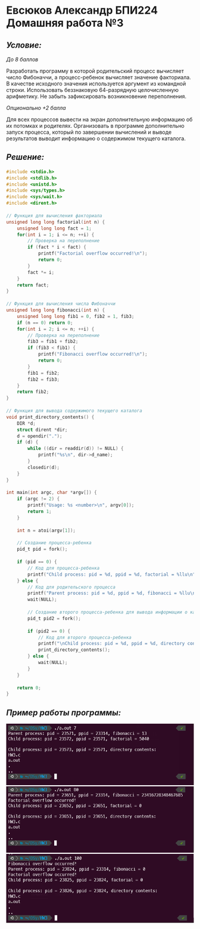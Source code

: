 # Евсюков Александр БПИ224 <br/> Домашняя работа №3
## _Условие:_
_До 8 баллов_

Разработать программу в которой родительский процесс вычисляет число Фибоначчи, а процесс-ребенок вычисляет значение факториала. В качестве исходного значения используется аргумент из командной строки. Использовать беззнаковую 64-разрядную целочисленную арифметику. Не забыть зафиксировать возникновение переполнения.

_Опционально +2 балла_

Для всех процессов вывести на экран дополнительную информацию об их потомках и родителях. Организовать в программе дополнительно запуск процесса, который по завершении вычислений и выводе результатов выводит информацию о содержимом текущего каталога.

## _Решение:_
``` c
#include <stdio.h>
#include <stdlib.h>
#include <unistd.h>
#include <sys/types.h>
#include <sys/wait.h>
#include <dirent.h>

// Функция для вычисления факториала
unsigned long long factorial(int n) {
    unsigned long long fact = 1;
    for(int i = 1; i <= n; ++i) {
        // Проверка на переполнение
        if (fact * i < fact) {
            printf("Factorial overflow occurred!\n");
            return 0;
        }
        fact *= i;
    }
    return fact;
}

// Функция для вычисления числа Фибоначчи
unsigned long long fibonacci(int n) {
    unsigned long long fib1 = 0, fib2 = 1, fib3;
    if (n == 0) return 0;
    for(int i = 2; i <= n; ++i) {
        // Проверка на переполнение
        fib3 = fib1 + fib2;
        if (fib3 < fib1) {
            printf("Fibonacci overflow occurred!\n");
            return 0;
        }
        fib1 = fib2;
        fib2 = fib3;
    }
    return fib2;
}

// Функция для вывода содержимого текущего каталога
void print_directory_contents() {
    DIR *d;
    struct dirent *dir;
    d = opendir(".");
    if (d) {
        while ((dir = readdir(d)) != NULL) {
            printf("%s\n", dir->d_name);
        }
        closedir(d);
    }
}

int main(int argc, char *argv[]) {
    if (argc != 2) {
        printf("Usage: %s <number>\n", argv[0]);
        return 1;
    }

    int n = atoi(argv[1]);

    // Создание процесса-ребенка
    pid_t pid = fork();

    if (pid == 0) {
        // Код для процесса-ребенка
        printf("Child process: pid = %d, ppid = %d, factorial = %llu\n", getpid(), getppid(), factorial(n));
    } else {
        // Код для родительского процесса
        printf("Parent process: pid = %d, ppid = %d, fibonacci = %llu\n", getpid(), getppid(), fibonacci(n));
        wait(NULL);

        // Создание второго процесса-ребенка для вывода информации о каталоге
        pid_t pid2 = fork();

        if (pid2 == 0) {
            // Код для второго процесса-ребенка
            printf("\nChild process: pid = %d, ppid = %d, directory contents:\n", getpid(), getppid());
            print_directory_contents();
        } else {
            wait(NULL);
        }
    }

    return 0;
}
```

## _Пример работы программы:_
![alt text](screenshots/image1.png)
![alt text](screenshots/image2.png)
![alt text](screenshots/image3.png)